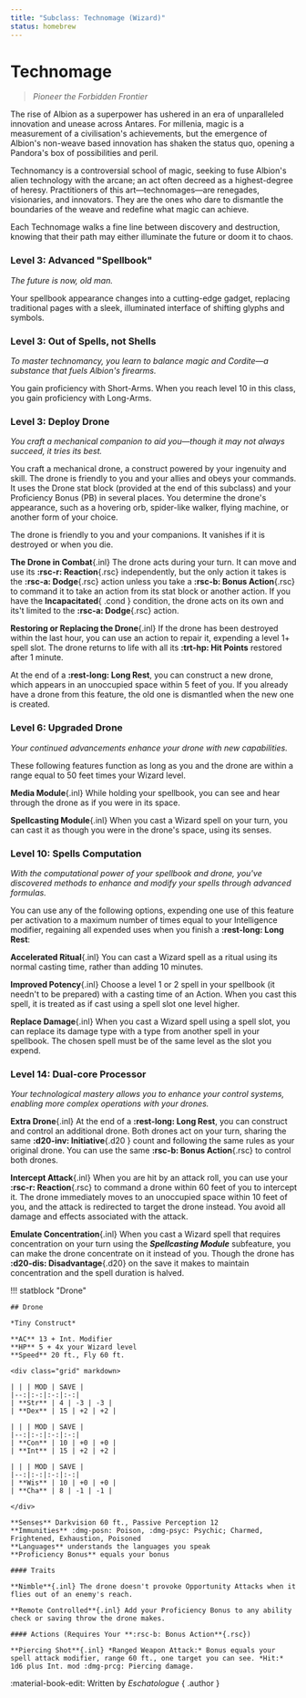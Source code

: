 ```yaml
---
title: "Subclass: Technomage (Wizard)"
status: homebrew
---
```


<p style="display:none" >
Pioneer the Forbidden Frontier
</p>

# Technomage

> *Pioneer the Forbidden Frontier*

The rise of Albion as a superpower has ushered in an era of unparalleled innovation and unease across Antares. For millenia, magic is a measurement of a civilisation's achievements, but the emergence of Albion's non-weave based innovation has shaken the status quo, opening a Pandora's box of possibilities and peril.

Technomancy is a controversial school of magic, seeking to fuse Albion's alien technology with the arcane; an act often decreed as a highest-degree of heresy. Practitioners of this art—technomages—are renegades, visionaries, and innovators. They are the ones who dare to dismantle the boundaries of the weave and redefine what magic can achieve.

Each Technomage walks a fine line between discovery and destruction, knowing that their path may either illuminate the future or doom it to chaos.

### Level 3: Advanced "Spellbook"

*The future is now, old man.*

Your spellbook appearance changes into a cutting-edge gadget, replacing traditional pages with a sleek, illuminated interface of shifting glyphs and symbols. 

### Level 3: Out of Spells, not Shells

*To master technomancy, you learn to balance magic and Cordite—a substance that fuels Albion's firearms.*

You gain proficiency with Short-Arms. When you reach level 10 in this class, you gain proficiency with Long-Arms.

### Level 3: Deploy Drone

*You craft a mechanical companion to aid you—though it may not always succeed, it tries its best.*

You craft a mechanical drone, a construct powered by your ingenuity and skill. The drone is friendly to you and your allies and obeys your commands. It uses the Drone stat block (provided at the end of this subclass) and your Proficiency Bonus (PB) in several places. You determine the drone's appearance, such as a hovering orb, spider-like walker, flying machine, or another form of your choice.

The drone is friendly to you and your companions. It vanishes if it is destroyed or when you die.

**The Drone in Combat**{.inl} The drone acts during your turn. It can move and use its **:rsc-r: Reaction**{.rsc} independently, but the only action it takes is the **:rsc-a: Dodge**{.rsc} action unless you take a **:rsc-b: Bonus Action**{.rsc} to command it to take an action from its stat block or another action. If you have the **Incapacitated**{ .cond } condition, the drone acts on its own and its't limited to the **:rsc-a: Dodge**{.rsc} action.

**Restoring or Replacing the Drone**{.inl} If the drone has been destroyed within the last hour, you can use an action to repair it, expending a level 1+ spell slot. The drone returns to life with all its **:trt-hp: Hit Points** restored after 1 minute.

At the end of a **:rest-long: Long Rest**, you can construct a new drone, which appears in an unoccupied space within 5 feet of you. If you already have a drone from this feature, the old one is dismantled when the new one is created.

### Level 6: Upgraded Drone

*Your continued advancements enhance your drone with new capabilities.*

These following features function as long as you and the drone are within a range equal to 50 feet times your Wizard level.

**Media Module**{.inl} While holding your spellbook, you can see and hear through the drone as if you were in its space.

**Spellcasting Module**{.inl} When you cast a Wizard spell on your turn, you can cast it as though you were in the drone's space, using its senses.

### Level 10: Spells Computation

*With the computational power of your spellbook and drone, you've discovered methods to enhance and modify your spells through advanced formulas.*

You can use any of the following options, expending one use of this feature per activation to a maximum number of times equal to your Intelligence modifier, regaining all expended uses when you finish a **:rest-long: Long Rest**:

**Accelerated Ritual**{.inl} You can cast a Wizard spell as a ritual using its normal casting time, rather than adding 10 minutes.

**Improved Potency**{.inl} Choose a level 1 or 2 spell in your spellbook (it needn't to be prepared) with a casting time of an Action. When you cast this spell, it is treated as if cast using a spell slot one level higher.

**Replace Damage**{.inl} When you cast a Wizard spell using a spell slot, you can replace its damage type with a type from another spell in your spellbook. The chosen spell must be of the same level as the slot you expend.

### Level 14: Dual-core Processor

*Your technological mastery allows you to enhance your control systems, enabling more complex operations with your drones.*

**Extra Drone**{.inl} At the end of a **:rest-long: Long Rest**, you can construct and control an additional drone. Both drones act on your turn, sharing the same **:d20-inv: Initiative**{.d20 } count and following the same rules as your original drone. You can use the same **:rsc-b: Bonus Action**{.rsc} to control both drones.

**Intercept Attack**{.inl} When you are hit by an attack roll, you can use your **:rsc-r: Reaction**{.rsc} to command a drone within 60 feet of you to intercept it. The drone immediately moves to an unoccupied space within 10 feet of you, and the attack is redirected to target the drone instead. You avoid all damage and effects associated with the attack.

**Emulate Concentration**{.inl} When you cast a Wizard spell that requires concentration on your turn using the ***Spellcasting Module*** subfeature, you can make the drone concentrate on it instead of you. Though the drone has **:d20-dis: Disadvantage**{.d20} on the save it makes to maintain concentration and the spell duration is halved.

!!! statblock "Drone"

    ## Drone

    *Tiny Construct*

    **AC** 13 + Int. Modifier  
    **HP** 5 + 4x your Wizard level  
    **Speed** 20 ft., Fly 60 ft. 
    
    <div class="grid" markdown>

    | | | MOD | SAVE |
    |--:|:-:|:-:|:-:|
    | **Str** | 4 | -3 | -3 |
    | **Dex** | 15 | +2 | +2 |

    | | | MOD | SAVE |
    |--:|:-:|:-:|:-:|
    | **Con** | 10 | +0 | +0 | 
    | **Int** | 15 | +2 | +2 |

    | | | MOD | SAVE |
    |--:|:-:|:-:|:-:|
    | **Wis** | 10 | +0 | +0 |
    | **Cha** | 8 | -1 | -1 |

    </div>

    **Senses** Darkvision 60 ft., Passive Perception 12  
    **Immunities** :dmg-posn: Poison, :dmg-psyc: Psychic; Charmed, Frightened, Exhaustion, Poisoned  
    **Languages** understands the languages you speak  
    **Proficiency Bonus** equals your bonus   

    #### Traits

    **Nimble**{.inl} The drone doesn't provoke Opportunity Attacks when it flies out of an enemy's reach.  

    **Remote Controlled**{.inl} Add your Proficiency Bonus to any ability check or saving throw the drone makes. 

    #### Actions (Requires Your **:rsc-b: Bonus Action**{.rsc})

    **Piercing Shot**{.inl} *Ranged Weapon Attack:* Bonus equals your spell attack modifier, range 60 ft., one target you can see. *Hit:* 1d6 plus Int. mod :dmg-prcg: Piercing damage.  

:material-book-edit: Written by *Eschatologue*
{ .author }